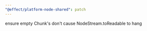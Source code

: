 ```yaml
---
"@effect/platform-node-shared": patch
---
```


ensure empty Chunk's don't cause NodeStream.toReadable to hang
